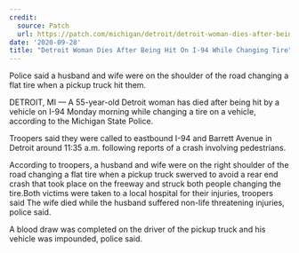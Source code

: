 ```yaml
---
credit:
  source: Patch
  url: https://patch.com/michigan/detroit/detroit-woman-dies-after-being-hit-i-94-while-changing-tire
date: '2020-09-28'
title: "Detroit Woman Dies After Being Hit On I-94 While Changing Tire"
---
```

Police said a husband and wife were on the shoulder of the road changing a flat tire when a pickup truck hit them.

DETROIT, MI — A 55-year-old Detroit woman has died after being hit by a vehicle on I-94 Monday morning while changing a tire on a vehicle, according to the Michigan State Police.

Troopers said they were called to eastbound I-94 and Barrett Avenue in Detroit around 11:35 a.m. following reports of a crash involving pedestrians.

According to troopers, a husband and wife were on the right shoulder of the road changing a flat tire when a pickup truck swerved to avoid a rear end crash that took place on the freeway and struck both people changing the tire.Both victims were taken to a local hospital for their injuries, troopers said The wife died while the husband suffered non-life threatening injuries, police said.

A blood draw was completed on the driver of the pickup truck and his vehicle was impounded, police said.
